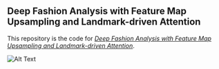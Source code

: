 ## Deep Fashion Analysis with Feature Map Upsampling and Landmark-driven Attention

This repository is the code for [*Deep Fashion Analysis with Feature Map Upsampling and Landmark-driven Attention*](https://drive.google.com/drive/folders/1jqvd6CmmyKQaodJAdwPNVwH92M9YC9tg?usp=sharing).

![Alt Text](https://media.giphy.com/media/vFKqnCdLPNOKc/giphy.gif)